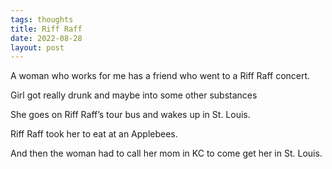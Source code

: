 ```yaml
---
tags: thoughts
title: Riff Raff
date: 2022-08-28
layout: post
---
```


A woman who works for me has a friend who went to a Riff Raff concert. 

Girl got really drunk and maybe into some other substances

She goes on Riff Raff’s tour bus and wakes up in St. Louis.

Riff Raff took her to eat at an Applebees.

And then the woman had to call her mom in KC to come get her in St. Louis.